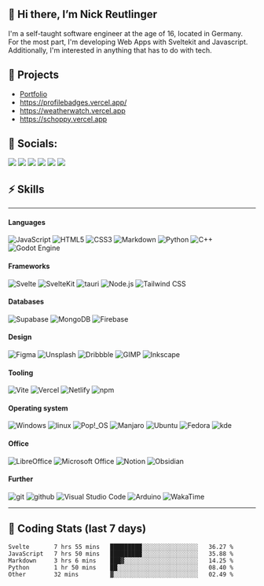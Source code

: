 ## 👋 Hi there, I’m Nick Reutlinger

I'm a self-taught software engineer at the age of 16, located in Germany.  
For the most part, I'm developing Web Apps with Sveltekit and Javascript. Additionally, I'm interested in anything that has to do with tech.

## 🚀 Projects

- [Portfolio](https://nickreutlinger.vercel.app/)
- https://profilebadges.vercel.app/
- https://weatherwatch.vercel.app
- https://schoppy.vercel.app

## 💬 Socials:

<a href="https://twitter.com/nick_reutlinger"><img src="https://img.shields.io/badge/Twitter-1DA1F2?style=for-the-badge&logo=twitter&logoColor=white"></a>
<a href="https://github.com/NickRTR"><img src="https://img.shields.io/badge/GitHub-100000?style=for-the-badge&logo=github&logoColor=white"></a>
<a href="https://www.linkedin.com/in/nick-reutlinger-9a89ab236/"><img src="https://img.shields.io/badge/LinkedIn-0077B5?style=for-the-badge&logo=linkedin&logoColor=white"></a>
<a href="https://stackoverflow.com/users/17878912/nickrtr"><img src="https://img.shields.io/badge/Stack_Overflow-FE7A16?style=for-the-badge&logo=stack-overflow&logoColor=white"></a>
<a href="https://dribbble.com/nickrtr"><img src="https://img.shields.io/badge/Dribbble-EA4C89?style=for-the-badge&logo=dribbble&logoColor=white"></a>
<a href="https://nickrtrrtr.itch.io/"><img src="https://img.shields.io/badge/Itch.io-FA5C5C?style=for-the-badge&logo=itchdotio&logoColor=white"></a>

## ⚡ Skills
---
#### Languages
  ![JavaScript](https://img.shields.io/badge/JavaScript-F7DF1E?style=for-the-badge&logo=JavaScript&logoColor=000000)
  ![HTML5](https://img.shields.io/badge/HTML5-E34F26?style=for-the-badge&logo=HTML5&logoColor=FFFFFF)
  ![CSS3](https://img.shields.io/badge/CSS3-1572B6?style=for-the-badge&logo=CSS3&logoColor=FFFFFF)
  ![Markdown](https://img.shields.io/badge/Markdown-000000?style=for-the-badge&logo=Markdown&logoColor=FFFFFF)
  ![Python](https://img.shields.io/badge/Python-3776AB?style=for-the-badge&logo=Python&logoColor=FFFFFF)
  ![C++](https://img.shields.io/badge/C++-00599C?style=for-the-badge&logo=C++&logoColor=FFFFFF)
  <img src="https://img.shields.io/badge/Godot Engine-478CBF?style=for-the-badge&logo=Godot Engine&logoColor=FFFFFF" alt="Godot Engine">
#### Frameworks
  ![Svelte](https://img.shields.io/badge/Svelte-FF3E00?style=for-the-badge&logo=Svelte&logoColor=FFFFFF)
  ![SvelteKit](https://img.shields.io/badge/SvelteKit-FF3E00?style=for-the-badge&logo=Svelte&logoColor=FFFFFF)
  ![tauri](https://img.shields.io/badge/tauri-FFC131?style=for-the-badge&logo=tauri&logoColor=000000)
  ![Node.js](https://img.shields.io/badge/Node.js-339933?style=for-the-badge&logo=Node.js&logoColor=FFFFFF)
  <img src="https://img.shields.io/badge/Tailwind CSS-06B6D4?style=for-the-badge&logo=Tailwind CSS&logoColor=FFFFFF" alt="Tailwind CSS">
#### Databases
  ![Supabase](https://img.shields.io/badge/Supabase-3ECF8E?style=for-the-badge&logo=Supabase&logoColor=000000)
  ![MongoDB](https://img.shields.io/badge/MongoDB-47A248?style=for-the-badge&logo=MongoDB&logoColor=FFFFFF)
  ![Firebase](https://img.shields.io/badge/Firebase-FFCA28?style=for-the-badge&logo=Firebase&logoColor=000000)
#### Design
  ![Figma](https://img.shields.io/badge/Figma-F24E1E?style=for-the-badge&logo=Figma&logoColor=FFFFFF)
  ![Unsplash](https://img.shields.io/badge/Unsplash-000000?style=for-the-badge&logo=Unsplash&logoColor=FFFFFF)
  ![Dribbble](https://img.shields.io/badge/Dribbble-EA4C89?style=for-the-badge&logo=Dribbble&logoColor=FFFFFF)
  ![GIMP](https://img.shields.io/badge/GIMP-5C5543?style=for-the-badge&logo=GIMP&logoColor=FFFFFF)
  ![Inkscape](https://img.shields.io/badge/Inkscape-000000?style=for-the-badge&logo=Inkscape&logoColor=FFFFFF)
#### Tooling
  ![Vite](https://img.shields.io/badge/Vite-646CFF?style=for-the-badge&logo=Vite&logoColor=FFFFFF)
  ![Vercel](https://img.shields.io/badge/Vercel-000000?style=for-the-badge&logo=Vercel&logoColor=FFFFFF)
  ![Netlify](https://img.shields.io/badge/Netlify-00C7B7?style=for-the-badge&logo=Netlify&logoColor=FFFFFF)
  ![npm](https://img.shields.io/badge/npm-CB3837?style=for-the-badge&logo=npm&logoColor=FFFFFF)
#### Operating system
  ![Windows](https://img.shields.io/badge/Windows-0078D6?style=for-the-badge&logo=Windows&logoColor=FFFFFF)
  ![linux](https://img.shields.io/badge/linux-FCC624?style=for-the-badge&logo=linux&logoColor=000000)
  ![Pop!_OS](https://img.shields.io/badge/Pop!_OS-48B9C7?style=for-the-badge&logo=Pop!_OS&logoColor=000000)
  ![Manjaro](https://img.shields.io/badge/Manjaro-35BF5C?style=for-the-badge&logo=Manjaro&logoColor=FFFFFF)
  ![Ubuntu](https://img.shields.io/badge/Ubuntu-E95420?style=for-the-badge&logo=Ubuntu&logoColor=FFFFFF)
  ![Fedora](https://img.shields.io/badge/Fedora-51A2DA?style=for-the-badge&logo=Fedora&logoColor=FFFFFF)
  ![kde](https://img.shields.io/badge/kde-1D99F3?style=for-the-badge&logo=kde&logoColor=FFFFFF)
#### Office
  ![LibreOffice](https://img.shields.io/badge/LibreOffice-18A303?style=for-the-badge&logo=LibreOffice&logoColor=FFFFFF)
  <img src="https://img.shields.io/badge/Microsoft Office-D83B01?style=for-the-badge&logo=Microsoft Office&logoColor=FFFFFF" alt="Microsoft Office">
  ![Notion](https://img.shields.io/badge/Notion-000000?style=for-the-badge&logo=Notion&logoColor=FFFFFF)
  ![Obsidian](https://img.shields.io/badge/Obsidian-483699?style=for-the-badge&logo=Obsidian&logoColor=FFFFFF)
#### Further
  ![git](https://img.shields.io/badge/git-F05032?style=for-the-badge&logo=git&logoColor=FFFFFF)
  ![github](https://img.shields.io/badge/github-181717?style=for-the-badge&logo=github&logoColor=FFFFFF)
  <img src="https://img.shields.io/badge/Visual Studio Code-007ACC?style=for-the-badge&logo=Visual Studio Code&logoColor=FFFFFF" alt="Visual Studio Code">
  ![Arduino](https://img.shields.io/badge/Arduino-00979D?style=for-the-badge&logo=Arduino&logoColor=FFFFFF)
  ![WakaTime](https://img.shields.io/badge/WakaTime-000000?style=for-the-badge&logo=WakaTime&logoColor=FFFFFF)

---
## 📅 Coding Stats (last 7 days)
<!--START_SECTION:waka-->

```text
Svelte       7 hrs 55 mins   █████████░░░░░░░░░░░░░░░░   36.27 %
JavaScript   7 hrs 50 mins   █████████░░░░░░░░░░░░░░░░   35.88 %
Markdown     3 hrs 6 mins    ███▓░░░░░░░░░░░░░░░░░░░░░   14.25 %
Python       1 hr 50 mins    ██░░░░░░░░░░░░░░░░░░░░░░░   08.40 %
Other        32 mins         ▓░░░░░░░░░░░░░░░░░░░░░░░░   02.49 %
```

<!--END_SECTION:waka-->
